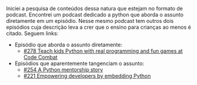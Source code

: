 Iniciei a pesquisa de conteúdos dessa natura que estejam no formato de podcast. Encontrei um podcast dedicado a python que aborda o assunto diretamente em um episódio. Nesse mesmo podcast tem outros dois episódios cuja descrição leva a crer que o ensino para crianças ao menos é citado. 
Seguem links:
- Episódio que aborda o assunto diretamente:
    -  [#278 Teach kids Python with real programming and fun games at Code Combat ](https://www.listennotes.com/podcasts/talk-python-to-me/278-teach-kids-python-with-qB_FXESLHV8/)
- Episódios que aparentemente tangenciam o assunto:
    - [#254 A Python mentorship story](https://www.listennotes.com/podcasts/talk-python-to-me/254-a-python-mentorship-story-PuJst-kj3b4/)
    - [#221 Empowering developers by embedding Python](https://www.listennotes.com/podcasts/talk-python-to-me/221-empowering-developers-by-ctLZvIqPb0G/)